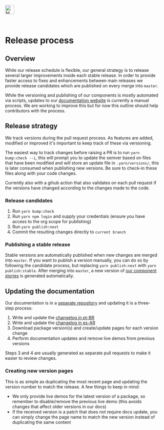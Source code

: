 <img alt="Nimbus" style="margin-bottom: 30px;" src="https://tiendanube.github.io/design-system-nimbus/static/media/nimbus-logo.ab60bd79.png" height="30" />

# Release process

## Overview

While our release schedule is flexible, our general strategy is to release several larger improvements inside each stable release. In order to provide faster access to fixes and enhancements between main releases we provide release candidates which are published on every merge into `master`.

While the versioning and publishing of our components is mostly automated via scripts, updates to our [documentation website](https://nimbus.nubestaging.com/overview/getting-started) is currently a manual process. We are working to improve this but for now this outline should help contributors with the process.

## Release strategy

We track versions during the pull request process. As features are added, modified or improved it's important to keep track of these via versioning.

The easiest way to track changes before raising a PR is to run `yarn bump:check --i`, this will prompt you to update the semver based on files that have been modified and will store an update file in `.yarn/versions/`, this is later consumed when publishing new versions. Be sure to check-in these files along with your code changes.

Currently also with a gihub action that also validates on each pull request if the versions have changed according to the changes made to the code.

### Release candidates

1. Run `yarn bump:check`
1. Run `yarn npm login` and supply your credentials (ensure you have access to the org scope for publishing)
1. Run `yarn publish:next`
1. Commit the resulting changes directly to `current branch`

### Publishing a stable release

Stable versions are automatically published when new changes are merged into `master`. If you want to publish a version manually, you can do so by following the candidate process, but replacing `yarn publish:next` with `yarn publish:stable`.
After merging into `master`, a new version of [our component stories](https://tiendanube.github.io/nimbus-design-system) is generated automatically.

## Updating the documentation

Our documentation is in a [separate repository](https://github.com/TiendaNube/nimbus-doc) and updating it is a three-step process:

1. Write and update the [changelog in pt-BR](https://github.com/TiendaNube/nimbus-doc/blob/devel/data/overview/pt-BR/releases.mdx)
2. Write and update the [changelog in es-AR](https://github.com/TiendaNube/nimbus-doc/blob/devel/data/overview/es-AR/releases.mdx)
3. Download package version(s) and create/update pages for each version change
4. Perform documentation updates and remove live demos from previous versions

Steps 3 and 4 are usually generated as separate pull requests to make it easier to review changes.

### Creating new version pages

This is as simple as duplicating the most recent page and updating the version number to match the release. A few things to keep in mind:

- We only provide live demos for the latest version of a package, so remember to disable/remove the previous live demo (this avoids changes that affect older versions in our docs)
- If the received version is a patch that does not require docs update, you can simply change the page name to match the new version instead of duplicating the same content
